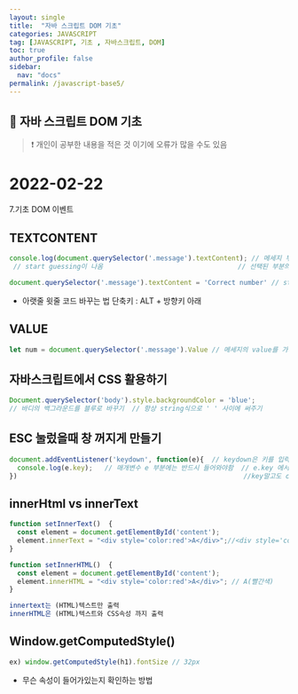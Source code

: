 ```yaml
---
layout: single
title:  "자바 스크립트 DOM 기초"
categories: JAVASCRIPT
tag: [JAVASCRIPT, 기초 , 자바스크립트, DOM]
toc: true
author_profile: false
sidebar:
  nav: "docs"
permalink: /javascript-base5/
---
```


## 🚀 자바 스크립트 DOM 기초

<!--Quote-->
> ❗ 개인이 공부한 내용을 적은 것 이기에 오류가 많을 수도 있음


# 2022-02-22

7.기초 DOM 이벤트

## TEXTCONTENT

```jsx
console.log(document.querySelector('.message').textContent); // 메세지 부분을 선택하고 
 // start guessing이 나옴                                  // 선택된 부분의 text를 얻어오기 

document.querySelector('.message').textContent = 'Correct number' // start gussing을 Correct number로 바꿈 
```

- 아랫줄 윗줄 코드 바꾸는 법  단축키  : ALT + 방향키 아래

## VALUE

```jsx
let num = document.querySelector('.message').Value // 메세지의 value를 가져와서 num에 저장
```

## 자바스크립트에서 CSS 활용하기

```jsx
Document.querySelector('body').style.backgroundColor = 'blue';
// 바디의 백그라운드를 블루로 바꾸기  // 항상 string식으로 ' ' 사이에 써주기 
```

## ESC 눌렀을때 창 꺼지게 만들기

```jsx
document.addEventListener('keydown', function(e){  // keydown은 키를 입력했을때 반응
  console.log(e.key);   // 매개변수 e 부분에는 반드시 들어와야함  // e.key 에서 key 부분은 
})                                                         //key말고도 code등등 사용가능 
```

## innerHtml vs innerText

```jsx
function setInnerText()  {
  const element = document.getElementById('content');
  element.innerText = "<div style='color:red'>A</div>";//<div style='color:red'>A</div>
}

function setInnerHTML()  {
  const element = document.getElementById('content');
  element.innerHTML = "<div style='color:red'>A</div>"; // A(빨간색)
}

innertext는 (HTML)텍스트만 출력 
innerHTML은 (HTML)텍스트와 CSS속성 까지 출력  
```

## Window.getComputedStyle()

```jsx
ex) window.getComputedStyle(h1).fontSize // 32px
```

- 무슨 속성이 들어가있는지 확인하는 방법